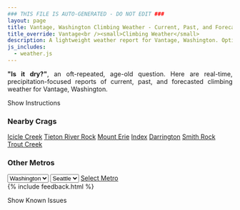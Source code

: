 ```yaml
---
### THIS FILE IS AUTO-GENERATED - DO NOT EDIT ###
layout: page
title: Vantage, Washington Climbing Weather - Current, Past, and Forecasted Report
title_override: Vantage<br /><small>Climbing Weather</small>
description: A lightweight weather report for Vantage, Washington. Optimized for slow internet connections.
js_includes:
  - weather.js
---
```


<section class="measure center lh-copy f5-ns f6 ph2 mv4" style="text-align: justify;">
<strong>"Is it dry?"</strong>, an oft-repeated, age-old question. Here are real-time,
precipitation-focused reports of current, past, and forecasted climbing weather for Vantage, Washington.
</section>

<p id="settings-toggle" class="mw5 b center tc hover-light-red black-70 pointer">Show Instructions</p>
<section id="settings" class="overflow-hidden" style="display:none;">
    <div class="mv2 ph2 center">
        <div class="fn f6 tc pv2">
            <p class="measure lh-copy center"><strong>Show/hide hourly forecasts</strong> by clicking the desired day.</p>
            <hr class="mw5 p0 mv2 o-60 b0 bt b--light-red light-red bg-light-red">
            <p class="measure lh-copy center"><strong>Current and Past conditions</strong> are measured by the nearest weather station. <strong>Forecast conditions</strong> are calculated and polled separately.</p>
            <hr class="mw5 p0 mv2 o-60 b0 bt b--light-red light-red bg-light-red">
            <p class="measure lh-copy center"><strong>Having issues?</strong> Try <a id="clear-cache" class="no-underline relative fancy-link light-red hover-light-red" href="#">clearing the local cache</a>.</p>
            <hr class="mw5 p0 mv2 o-60 b0 bt b--light-red light-red bg-light-red">
            <p class="measure lh-copy center">Weather data sourced from <a class="no-underline fancy-link relative light-red" target="_blank" href="https://www.weather.gov/documentation/services-web-api">weather.gov</a>.</p>
        </div>
    </div>
</section>
<section id="weather" data-crag="vantage-washington" class="mv4-ns mv3 ph2 center"></section>
<section id="nearby" class="tc lh-copy">
  <h3>Nearby Crags</h3>
<a class="nowrap no-underline fancy-link relative light-red mh3" href="/crags/icicle-creek-washington-weather.html">Icicle Creek</a>
<a class="nowrap no-underline fancy-link relative light-red mh3" href="/crags/tieton-river-rock-washington-weather.html">Tieton River Rock</a>
<a class="nowrap no-underline fancy-link relative light-red mh3" href="/crags/mount-erie-washington-weather.html">Mount Erie</a>
<a class="nowrap no-underline fancy-link relative light-red mh3" href="/crags/index-washington-weather.html">Index</a>
<a class="nowrap no-underline fancy-link relative light-red mh3" href="/crags/darrington-washington-weather.html">Darrington</a>
<a class="nowrap no-underline fancy-link relative light-red mh3" href="/crags/smith-rock-oregon-weather.html">Smith Rock</a>
<a class="nowrap no-underline fancy-link relative light-red mh3" href="/crags/trout-creek-oregon-weather.html">Trout Creek</a>
</section>
<section id="nearby" class="tc lh-copy">
  <h3>Other Metros</h3>
  <select class="ma1 bg-near-white pa2" id="stateSel">
    <option value="Texas">Texas</option>
    <option value="Washington" selected>Washington</option>
    <option value="Colorado">Colorado</option>
    <option value="Tennessee">Tennessee</option>
    <option value="Utah">Utah</option>
    <option value="California">California</option>
  </select>
  <select class="ma1 bg-near-white pa2" id="citySel">
    <option value="Seattle" selected>Seattle</option>
  </select>
  <a id="selectMetro" class="f6 link dim ph3 pv2 ma1 dib white bg-light-red" href="/crags/seattle-washington-weather.html">Select Metro</a>
  <script>
    var states = [];
    states["Texas"] = "Austin"
    states["Washington"] = "Seattle"
    states["Colorado"] = "Denver"
    states["Tennessee"] = "Nashville"
    states["Utah"] = "Salt Lake City"
    states["California"] = "San Francisco|Los Angeles"
  </script>
</section>
{% include feedback.html %}
<p id="issues-toggle" class="mw5 b center tc hover-light-red black-70 pointer">Show Known Issues</p>
<section id="issues" class="overflow-hidden tc f6">
</section>

<script>
  var weekly_OTX_54_74 = {"updated":"2021-03-05T06:04:14+00:00","units":"us","forecastGenerator":"BaselineForecastGenerator","generatedAt":"2021-03-05T08:49:08+00:00","updateTime":"2021-03-05T06:04:14+00:00","validTimes":"2021-03-05T00:00:00+00:00/P7DT1H","elevation":{"value":374.904,"unitCode":"unit:m"},"periods":[{"number":1,"name":"Overnight","startTime":"2021-03-05T00:00:00-08:00","endTime":"2021-03-05T06:00:00-08:00","isDaytime":false,"temperature":38,"temperatureUnit":"F","temperatureTrend":null,"windSpeed":"6 mph","windDirection":"NE","icon":"https://api.weather.gov/icons/land/night/sct?size=medium","shortForecast":"Partly Cloudy","detailedForecast":"Partly cloudy, with a low around 38. Northeast wind around 6 mph."},{"number":2,"name":"Friday","startTime":"2021-03-05T06:00:00-08:00","endTime":"2021-03-05T18:00:00-08:00","isDaytime":true,"temperature":57,"temperatureUnit":"F","temperatureTrend":"falling","windSpeed":"3 to 9 mph","windDirection":"W","icon":"https://api.weather.gov/icons/land/day/bkn?size=medium","shortForecast":"Partly Sunny","detailedForecast":"Partly sunny. High near 57, with temperatures falling to around 54 in the afternoon. West wind 3 to 9 mph. New rainfall amounts less than a tenth of an inch possible."},{"number":3,"name":"Friday Night","startTime":"2021-03-05T18:00:00-08:00","endTime":"2021-03-06T06:00:00-08:00","isDaytime":false,"temperature":38,"temperatureUnit":"F","temperatureTrend":null,"windSpeed":"8 mph","windDirection":"W","icon":"https://api.weather.gov/icons/land/night/rain,30?size=medium","shortForecast":"Chance Light Rain","detailedForecast":"A chance of rain between 7pm and 4am. Cloudy, with a low around 38. West wind around 8 mph. Chance of precipitation is 30%. New rainfall amounts less than a tenth of an inch possible."},{"number":4,"name":"Saturday","startTime":"2021-03-06T06:00:00-08:00","endTime":"2021-03-06T18:00:00-08:00","isDaytime":true,"temperature":53,"temperatureUnit":"F","temperatureTrend":null,"windSpeed":"6 to 16 mph","windDirection":"W","icon":"https://api.weather.gov/icons/land/day/bkn?size=medium","shortForecast":"Partly Sunny","detailedForecast":"Partly sunny, with a high near 53. West wind 6 to 16 mph."},{"number":5,"name":"Saturday Night","startTime":"2021-03-06T18:00:00-08:00","endTime":"2021-03-07T06:00:00-08:00","isDaytime":false,"temperature":34,"temperatureUnit":"F","temperatureTrend":null,"windSpeed":"6 to 16 mph","windDirection":"W","icon":"https://api.weather.gov/icons/land/night/bkn?size=medium","shortForecast":"Mostly Cloudy","detailedForecast":"Mostly cloudy, with a low around 34. West wind 6 to 16 mph."},{"number":6,"name":"Sunday","startTime":"2021-03-07T06:00:00-08:00","endTime":"2021-03-07T18:00:00-08:00","isDaytime":true,"temperature":50,"temperatureUnit":"F","temperatureTrend":null,"windSpeed":"6 to 12 mph","windDirection":"SW","icon":"https://api.weather.gov/icons/land/day/bkn?size=medium","shortForecast":"Partly Sunny","detailedForecast":"Partly sunny, with a high near 50."},{"number":7,"name":"Sunday Night","startTime":"2021-03-07T18:00:00-08:00","endTime":"2021-03-08T06:00:00-08:00","isDaytime":false,"temperature":32,"temperatureUnit":"F","temperatureTrend":null,"windSpeed":"6 to 12 mph","windDirection":"W","icon":"https://api.weather.gov/icons/land/night/bkn?size=medium","shortForecast":"Mostly Cloudy","detailedForecast":"Mostly cloudy, with a low around 32."},{"number":8,"name":"Monday","startTime":"2021-03-08T06:00:00-08:00","endTime":"2021-03-08T18:00:00-08:00","isDaytime":true,"temperature":50,"temperatureUnit":"F","temperatureTrend":null,"windSpeed":"6 to 10 mph","windDirection":"N","icon":"https://api.weather.gov/icons/land/day/bkn?size=medium","shortForecast":"Partly Sunny","detailedForecast":"Partly sunny, with a high near 50."},{"number":9,"name":"Monday Night","startTime":"2021-03-08T18:00:00-08:00","endTime":"2021-03-09T06:00:00-08:00","isDaytime":false,"temperature":34,"temperatureUnit":"F","temperatureTrend":null,"windSpeed":"9 mph","windDirection":"NW","icon":"https://api.weather.gov/icons/land/night/bkn?size=medium","shortForecast":"Mostly Cloudy","detailedForecast":"Mostly cloudy, with a low around 34."},{"number":10,"name":"Tuesday","startTime":"2021-03-09T06:00:00-08:00","endTime":"2021-03-09T18:00:00-08:00","isDaytime":true,"temperature":52,"temperatureUnit":"F","temperatureTrend":null,"windSpeed":"8 mph","windDirection":"NW","icon":"https://api.weather.gov/icons/land/day/bkn?size=medium","shortForecast":"Partly Sunny","detailedForecast":"Partly sunny, with a high near 52."},{"number":11,"name":"Tuesday Night","startTime":"2021-03-09T18:00:00-08:00","endTime":"2021-03-10T06:00:00-08:00","isDaytime":false,"temperature":33,"temperatureUnit":"F","temperatureTrend":null,"windSpeed":"8 mph","windDirection":"W","icon":"https://api.weather.gov/icons/land/night/sct?size=medium","shortForecast":"Partly Cloudy","detailedForecast":"Partly cloudy, with a low around 33."},{"number":12,"name":"Wednesday","startTime":"2021-03-10T06:00:00-08:00","endTime":"2021-03-10T18:00:00-08:00","isDaytime":true,"temperature":51,"temperatureUnit":"F","temperatureTrend":null,"windSpeed":"6 to 9 mph","windDirection":"NW","icon":"https://api.weather.gov/icons/land/day/sct?size=medium","shortForecast":"Mostly Sunny","detailedForecast":"Mostly sunny, with a high near 51."},{"number":13,"name":"Wednesday Night","startTime":"2021-03-10T18:00:00-08:00","endTime":"2021-03-11T06:00:00-08:00","isDaytime":false,"temperature":33,"temperatureUnit":"F","temperatureTrend":null,"windSpeed":"9 mph","windDirection":"W","icon":"https://api.weather.gov/icons/land/night/sct?size=medium","shortForecast":"Partly Cloudy","detailedForecast":"Partly cloudy, with a low around 33."},{"number":14,"name":"Thursday","startTime":"2021-03-11T06:00:00-08:00","endTime":"2021-03-11T18:00:00-08:00","isDaytime":true,"temperature":52,"temperatureUnit":"F","temperatureTrend":null,"windSpeed":"9 mph","windDirection":"NW","icon":"https://api.weather.gov/icons/land/day/sct?size=medium","shortForecast":"Mostly Sunny","detailedForecast":"Mostly sunny, with a high near 52."}]}
  var hourly_OTX_54_74 = {"@context":["https://geojson.org/geojson-ld/geojson-context.jsonld",{"@version":"1.1","wx":"https://api.weather.gov/ontology#","geo":"http://www.opengis.net/ont/geosparql#","unit":"http://codes.wmo.int/common/unit/","@vocab":"https://api.weather.gov/ontology#"}],"type":"Feature","geometry":{"type":"Polygon","coordinates":[[[-119.9892159,47.0239518],[-119.98355620000001,47.0032513],[-119.9532781,47.0070976],[-119.9589313,47.0277982],[-119.9892159,47.0239518]]]},"properties":{"updated":"2021-03-05T06:04:14+00:00","units":"us","forecastGenerator":"HourlyForecastGenerator","generatedAt":"2021-03-05T08:49:23+00:00","updateTime":"2021-03-05T06:04:14+00:00","validTimes":"2021-03-05T00:00:00+00:00/P7DT1H","elevation":{"value":374.904,"unitCode":"unit:m"},"periods":[{"number":1,"name":"","startTime":"2021-03-05T00:00:00-08:00","endTime":"2021-03-05T01:00:00-08:00","isDaytime":false,"temperature":43,"temperatureUnit":"F","temperatureTrend":null,"windSpeed":"6 mph","windDirection":"NE","icon":"https://api.weather.gov/icons/land/night/bkn?size=small","shortForecast":"Mostly Cloudy","detailedForecast":""},{"number":2,"name":"","startTime":"2021-03-05T01:00:00-08:00","endTime":"2021-03-05T02:00:00-08:00","isDaytime":false,"temperature":42,"temperatureUnit":"F","temperatureTrend":null,"windSpeed":"5 mph","windDirection":"NE","icon":"https://api.weather.gov/icons/land/night/sct?size=small","shortForecast":"Partly Cloudy","detailedForecast":""},{"number":3,"name":"","startTime":"2021-03-05T02:00:00-08:00","endTime":"2021-03-05T03:00:00-08:00","isDaytime":false,"temperature":40,"temperatureUnit":"F","temperatureTrend":null,"windSpeed":"3 mph","windDirection":"NE","icon":"https://api.weather.gov/icons/land/night/sct?size=small","shortForecast":"Partly Cloudy","detailedForecast":""},{"number":4,"name":"","startTime":"2021-03-05T03:00:00-08:00","endTime":"2021-03-05T04:00:00-08:00","isDaytime":false,"temperature":40,"temperatureUnit":"F","temperatureTrend":null,"windSpeed":"3 mph","windDirection":"NE","icon":"https://api.weather.gov/icons/land/night/sct?size=small","shortForecast":"Partly Cloudy","detailedForecast":""},{"number":5,"name":"","startTime":"2021-03-05T04:00:00-08:00","endTime":"2021-03-05T05:00:00-08:00","isDaytime":false,"temperature":39,"temperatureUnit":"F","temperatureTrend":null,"windSpeed":"3 mph","windDirection":"NE","icon":"https://api.weather.gov/icons/land/night/sct?size=small","shortForecast":"Partly Cloudy","detailedForecast":""},{"number":6,"name":"","startTime":"2021-03-05T05:00:00-08:00","endTime":"2021-03-05T06:00:00-08:00","isDaytime":false,"temperature":39,"temperatureUnit":"F","temperatureTrend":null,"windSpeed":"3 mph","windDirection":"NE","icon":"https://api.weather.gov/icons/land/night/sct?size=small","shortForecast":"Partly Cloudy","detailedForecast":""},{"number":7,"name":"","startTime":"2021-03-05T06:00:00-08:00","endTime":"2021-03-05T07:00:00-08:00","isDaytime":true,"temperature":38,"temperatureUnit":"F","temperatureTrend":null,"windSpeed":"3 mph","windDirection":"NE","icon":"https://api.weather.gov/icons/land/day/sct?size=small","shortForecast":"Mostly Sunny","detailedForecast":""},{"number":8,"name":"","startTime":"2021-03-05T07:00:00-08:00","endTime":"2021-03-05T08:00:00-08:00","isDaytime":true,"temperature":38,"temperatureUnit":"F","temperatureTrend":null,"windSpeed":"3 mph","windDirection":"NE","icon":"https://api.weather.gov/icons/land/day/sct?size=small","shortForecast":"Mostly Sunny","detailedForecast":""},{"number":9,"name":"","startTime":"2021-03-05T08:00:00-08:00","endTime":"2021-03-05T09:00:00-08:00","isDaytime":true,"temperature":40,"temperatureUnit":"F","temperatureTrend":null,"windSpeed":"3 mph","windDirection":"NE","icon":"https://api.weather.gov/icons/land/day/sct?size=small","shortForecast":"Mostly Sunny","detailedForecast":""},{"number":10,"name":"","startTime":"2021-03-05T09:00:00-08:00","endTime":"2021-03-05T10:00:00-08:00","isDaytime":true,"temperature":43,"temperatureUnit":"F","temperatureTrend":null,"windSpeed":"3 mph","windDirection":"NE","icon":"https://api.weather.gov/icons/land/day/bkn?size=small","shortForecast":"Partly Sunny","detailedForecast":""},{"number":11,"name":"","startTime":"2021-03-05T10:00:00-08:00","endTime":"2021-03-05T11:00:00-08:00","isDaytime":true,"temperature":48,"temperatureUnit":"F","temperatureTrend":null,"windSpeed":"3 mph","windDirection":"NE","icon":"https://api.weather.gov/icons/land/day/bkn?size=small","shortForecast":"Partly Sunny","detailedForecast":""},{"number":12,"name":"","startTime":"2021-03-05T11:00:00-08:00","endTime":"2021-03-05T12:00:00-08:00","isDaytime":true,"temperature":50,"temperatureUnit":"F","temperatureTrend":null,"windSpeed":"3 mph","windDirection":"N","icon":"https://api.weather.gov/icons/land/day/bkn?size=small","shortForecast":"Partly Sunny","detailedForecast":""},{"number":13,"name":"","startTime":"2021-03-05T12:00:00-08:00","endTime":"2021-03-05T13:00:00-08:00","isDaytime":true,"temperature":53,"temperatureUnit":"F","temperatureTrend":null,"windSpeed":"3 mph","windDirection":"W","icon":"https://api.weather.gov/icons/land/day/bkn?size=small","shortForecast":"Partly Sunny","detailedForecast":""},{"number":14,"name":"","startTime":"2021-03-05T13:00:00-08:00","endTime":"2021-03-05T14:00:00-08:00","isDaytime":true,"temperature":55,"temperatureUnit":"F","temperatureTrend":null,"windSpeed":"3 mph","windDirection":"SW","icon":"https://api.weather.gov/icons/land/day/bkn?size=small","shortForecast":"Mostly Cloudy","detailedForecast":""},{"number":15,"name":"","startTime":"2021-03-05T14:00:00-08:00","endTime":"2021-03-05T15:00:00-08:00","isDaytime":true,"temperature":56,"temperatureUnit":"F","temperatureTrend":null,"windSpeed":"3 mph","windDirection":"SW","icon":"https://api.weather.gov/icons/land/day/bkn?size=small","shortForecast":"Mostly Cloudy","detailedForecast":""},{"number":16,"name":"","startTime":"2021-03-05T15:00:00-08:00","endTime":"2021-03-05T16:00:00-08:00","isDaytime":true,"temperature":56,"temperatureUnit":"F","temperatureTrend":null,"windSpeed":"5 mph","windDirection":"SW","icon":"https://api.weather.gov/icons/land/day/bkn?size=small","shortForecast":"Mostly Cloudy","detailedForecast":""},{"number":17,"name":"","startTime":"2021-03-05T16:00:00-08:00","endTime":"2021-03-05T17:00:00-08:00","isDaytime":true,"temperature":57,"temperatureUnit":"F","temperatureTrend":null,"windSpeed":"9 mph","windDirection":"W","icon":"https://api.weather.gov/icons/land/day/bkn?size=small","shortForecast":"Mostly Cloudy","detailedForecast":""},{"number":18,"name":"","startTime":"2021-03-05T17:00:00-08:00","endTime":"2021-03-05T18:00:00-08:00","isDaytime":true,"temperature":54,"temperatureUnit":"F","temperatureTrend":null,"windSpeed":"8 mph","windDirection":"W","icon":"https://api.weather.gov/icons/land/day/bkn?size=small","shortForecast":"Mostly Cloudy","detailedForecast":""},{"number":19,"name":"","startTime":"2021-03-05T18:00:00-08:00","endTime":"2021-03-05T19:00:00-08:00","isDaytime":false,"temperature":50,"temperatureUnit":"F","temperatureTrend":null,"windSpeed":"8 mph","windDirection":"W","icon":"https://api.weather.gov/icons/land/night/ovc?size=small","shortForecast":"Cloudy","detailedForecast":""},{"number":20,"name":"","startTime":"2021-03-05T19:00:00-08:00","endTime":"2021-03-05T20:00:00-08:00","isDaytime":false,"temperature":49,"temperatureUnit":"F","temperatureTrend":null,"windSpeed":"7 mph","windDirection":"NW","icon":"https://api.weather.gov/icons/land/night/rain?size=small","shortForecast":"Slight Chance Light Rain","detailedForecast":""},{"number":21,"name":"","startTime":"2021-03-05T20:00:00-08:00","endTime":"2021-03-05T21:00:00-08:00","isDaytime":false,"temperature":48,"temperatureUnit":"F","temperatureTrend":null,"windSpeed":"7 mph","windDirection":"NW","icon":"https://api.weather.gov/icons/land/night/rain?size=small","shortForecast":"Slight Chance Light Rain","detailedForecast":""},{"number":22,"name":"","startTime":"2021-03-05T21:00:00-08:00","endTime":"2021-03-05T22:00:00-08:00","isDaytime":false,"temperature":47,"temperatureUnit":"F","temperatureTrend":null,"windSpeed":"7 mph","windDirection":"NW","icon":"https://api.weather.gov/icons/land/night/rain?size=small","shortForecast":"Chance Light Rain","detailedForecast":""},{"number":23,"name":"","startTime":"2021-03-05T22:00:00-08:00","endTime":"2021-03-05T23:00:00-08:00","isDaytime":false,"temperature":45,"temperatureUnit":"F","temperatureTrend":null,"windSpeed":"6 mph","windDirection":"W","icon":"https://api.weather.gov/icons/land/night/rain?size=small","shortForecast":"Chance Light Rain","detailedForecast":""},{"number":24,"name":"","startTime":"2021-03-05T23:00:00-08:00","endTime":"2021-03-06T00:00:00-08:00","isDaytime":false,"temperature":44,"temperatureUnit":"F","temperatureTrend":null,"windSpeed":"6 mph","windDirection":"W","icon":"https://api.weather.gov/icons/land/night/rain?size=small","shortForecast":"Chance Light Rain","detailedForecast":""},{"number":25,"name":"","startTime":"2021-03-06T00:00:00-08:00","endTime":"2021-03-06T01:00:00-08:00","isDaytime":false,"temperature":43,"temperatureUnit":"F","temperatureTrend":null,"windSpeed":"6 mph","windDirection":"W","icon":"https://api.weather.gov/icons/land/night/rain?size=small","shortForecast":"Chance Light Rain","detailedForecast":""},{"number":26,"name":"","startTime":"2021-03-06T01:00:00-08:00","endTime":"2021-03-06T02:00:00-08:00","isDaytime":false,"temperature":42,"temperatureUnit":"F","temperatureTrend":null,"windSpeed":"6 mph","windDirection":"W","icon":"https://api.weather.gov/icons/land/night/rain?size=small","shortForecast":"Chance Light Rain","detailedForecast":""},{"number":27,"name":"","startTime":"2021-03-06T02:00:00-08:00","endTime":"2021-03-06T03:00:00-08:00","isDaytime":false,"temperature":41,"temperatureUnit":"F","temperatureTrend":null,"windSpeed":"6 mph","windDirection":"W","icon":"https://api.weather.gov/icons/land/night/rain?size=small","shortForecast":"Chance Light Rain","detailedForecast":""},{"number":28,"name":"","startTime":"2021-03-06T03:00:00-08:00","endTime":"2021-03-06T04:00:00-08:00","isDaytime":false,"temperature":40,"temperatureUnit":"F","temperatureTrend":null,"windSpeed":"6 mph","windDirection":"W","icon":"https://api.weather.gov/icons/land/night/rain?size=small","shortForecast":"Chance Light Rain","detailedForecast":""},{"number":29,"name":"","startTime":"2021-03-06T04:00:00-08:00","endTime":"2021-03-06T05:00:00-08:00","isDaytime":false,"temperature":40,"temperatureUnit":"F","temperatureTrend":null,"windSpeed":"6 mph","windDirection":"SW","icon":"https://api.weather.gov/icons/land/night/ovc?size=small","shortForecast":"Cloudy","detailedForecast":""},{"number":30,"name":"","startTime":"2021-03-06T05:00:00-08:00","endTime":"2021-03-06T06:00:00-08:00","isDaytime":false,"temperature":39,"temperatureUnit":"F","temperatureTrend":null,"windSpeed":"6 mph","windDirection":"SW","icon":"https://api.weather.gov/icons/land/night/ovc?size=small","shortForecast":"Cloudy","detailedForecast":""},{"number":31,"name":"","startTime":"2021-03-06T06:00:00-08:00","endTime":"2021-03-06T07:00:00-08:00","isDaytime":true,"temperature":38,"temperatureUnit":"F","temperatureTrend":null,"windSpeed":"6 mph","windDirection":"SW","icon":"https://api.weather.gov/icons/land/day/ovc?size=small","shortForecast":"Cloudy","detailedForecast":""},{"number":32,"name":"","startTime":"2021-03-06T07:00:00-08:00","endTime":"2021-03-06T08:00:00-08:00","isDaytime":true,"temperature":38,"temperatureUnit":"F","temperatureTrend":null,"windSpeed":"6 mph","windDirection":"W","icon":"https://api.weather.gov/icons/land/day/bkn?size=small","shortForecast":"Mostly Cloudy","detailedForecast":""},{"number":33,"name":"","startTime":"2021-03-06T08:00:00-08:00","endTime":"2021-03-06T09:00:00-08:00","isDaytime":true,"temperature":40,"temperatureUnit":"F","temperatureTrend":null,"windSpeed":"6 mph","windDirection":"W","icon":"https://api.weather.gov/icons/land/day/bkn?size=small","shortForecast":"Mostly Cloudy","detailedForecast":""},{"number":34,"name":"","startTime":"2021-03-06T09:00:00-08:00","endTime":"2021-03-06T10:00:00-08:00","isDaytime":true,"temperature":43,"temperatureUnit":"F","temperatureTrend":null,"windSpeed":"6 mph","windDirection":"W","icon":"https://api.weather.gov/icons/land/day/bkn?size=small","shortForecast":"Mostly Cloudy","detailedForecast":""},{"number":35,"name":"","startTime":"2021-03-06T10:00:00-08:00","endTime":"2021-03-06T11:00:00-08:00","isDaytime":true,"temperature":46,"temperatureUnit":"F","temperatureTrend":null,"windSpeed":"9 mph","windDirection":"W","icon":"https://api.weather.gov/icons/land/day/bkn?size=small","shortForecast":"Partly Sunny","detailedForecast":""},{"number":36,"name":"","startTime":"2021-03-06T11:00:00-08:00","endTime":"2021-03-06T12:00:00-08:00","isDaytime":true,"temperature":48,"temperatureUnit":"F","temperatureTrend":null,"windSpeed":"9 mph","windDirection":"W","icon":"https://api.weather.gov/icons/land/day/bkn?size=small","shortForecast":"Partly Sunny","detailedForecast":""},{"number":37,"name":"","startTime":"2021-03-06T12:00:00-08:00","endTime":"2021-03-06T13:00:00-08:00","isDaytime":true,"temperature":50,"temperatureUnit":"F","temperatureTrend":null,"windSpeed":"9 mph","windDirection":"W","icon":"https://api.weather.gov/icons/land/day/bkn?size=small","shortForecast":"Partly Sunny","detailedForecast":""},{"number":38,"name":"","startTime":"2021-03-06T13:00:00-08:00","endTime":"2021-03-06T14:00:00-08:00","isDaytime":true,"temperature":52,"temperatureUnit":"F","temperatureTrend":null,"windSpeed":"14 mph","windDirection":"W","icon":"https://api.weather.gov/icons/land/day/sct?size=small","shortForecast":"Mostly Sunny","detailedForecast":""},{"number":39,"name":"","startTime":"2021-03-06T14:00:00-08:00","endTime":"2021-03-06T15:00:00-08:00","isDaytime":true,"temperature":53,"temperatureUnit":"F","temperatureTrend":null,"windSpeed":"14 mph","windDirection":"W","icon":"https://api.weather.gov/icons/land/day/sct?size=small","shortForecast":"Mostly Sunny","detailedForecast":""},{"number":40,"name":"","startTime":"2021-03-06T15:00:00-08:00","endTime":"2021-03-06T16:00:00-08:00","isDaytime":true,"temperature":53,"temperatureUnit":"F","temperatureTrend":null,"windSpeed":"14 mph","windDirection":"W","icon":"https://api.weather.gov/icons/land/day/sct?size=small","shortForecast":"Mostly Sunny","detailedForecast":""},{"number":41,"name":"","startTime":"2021-03-06T16:00:00-08:00","endTime":"2021-03-06T17:00:00-08:00","isDaytime":true,"temperature":52,"temperatureUnit":"F","temperatureTrend":null,"windSpeed":"16 mph","windDirection":"W","icon":"https://api.weather.gov/icons/land/day/bkn?size=small","shortForecast":"Partly Sunny","detailedForecast":""},{"number":42,"name":"","startTime":"2021-03-06T17:00:00-08:00","endTime":"2021-03-06T18:00:00-08:00","isDaytime":true,"temperature":49,"temperatureUnit":"F","temperatureTrend":null,"windSpeed":"16 mph","windDirection":"W","icon":"https://api.weather.gov/icons/land/day/bkn?size=small","shortForecast":"Partly Sunny","detailedForecast":""},{"number":43,"name":"","startTime":"2021-03-06T18:00:00-08:00","endTime":"2021-03-06T19:00:00-08:00","isDaytime":false,"temperature":46,"temperatureUnit":"F","temperatureTrend":null,"windSpeed":"16 mph","windDirection":"W","icon":"https://api.weather.gov/icons/land/night/bkn?size=small","shortForecast":"Mostly Cloudy","detailedForecast":""},{"number":44,"name":"","startTime":"2021-03-06T19:00:00-08:00","endTime":"2021-03-06T20:00:00-08:00","isDaytime":false,"temperature":43,"temperatureUnit":"F","temperatureTrend":null,"windSpeed":"9 mph","windDirection":"W","icon":"https://api.weather.gov/icons/land/night/sct?size=small","shortForecast":"Partly Cloudy","detailedForecast":""},{"number":45,"name":"","startTime":"2021-03-06T20:00:00-08:00","endTime":"2021-03-06T21:00:00-08:00","isDaytime":false,"temperature":41,"temperatureUnit":"F","temperatureTrend":null,"windSpeed":"9 mph","windDirection":"W","icon":"https://api.weather.gov/icons/land/night/sct?size=small","shortForecast":"Partly Cloudy","detailedForecast":""},{"number":46,"name":"","startTime":"2021-03-06T21:00:00-08:00","endTime":"2021-03-06T22:00:00-08:00","isDaytime":false,"temperature":40,"temperatureUnit":"F","temperatureTrend":null,"windSpeed":"9 mph","windDirection":"W","icon":"https://api.weather.gov/icons/land/night/sct?size=small","shortForecast":"Partly Cloudy","detailedForecast":""},{"number":47,"name":"","startTime":"2021-03-06T22:00:00-08:00","endTime":"2021-03-06T23:00:00-08:00","isDaytime":false,"temperature":39,"temperatureUnit":"F","temperatureTrend":null,"windSpeed":"7 mph","windDirection":"W","icon":"https://api.weather.gov/icons/land/night/sct?size=small","shortForecast":"Partly Cloudy","detailedForecast":""},{"number":48,"name":"","startTime":"2021-03-06T23:00:00-08:00","endTime":"2021-03-07T00:00:00-08:00","isDaytime":false,"temperature":38,"temperatureUnit":"F","temperatureTrend":null,"windSpeed":"7 mph","windDirection":"W","icon":"https://api.weather.gov/icons/land/night/sct?size=small","shortForecast":"Partly Cloudy","detailedForecast":""},{"number":49,"name":"","startTime":"2021-03-07T00:00:00-08:00","endTime":"2021-03-07T01:00:00-08:00","isDaytime":false,"temperature":37,"temperatureUnit":"F","temperatureTrend":null,"windSpeed":"7 mph","windDirection":"W","icon":"https://api.weather.gov/icons/land/night/sct?size=small","shortForecast":"Partly Cloudy","detailedForecast":""},{"number":50,"name":"","startTime":"2021-03-07T01:00:00-08:00","endTime":"2021-03-07T02:00:00-08:00","isDaytime":false,"temperature":36,"temperatureUnit":"F","temperatureTrend":null,"windSpeed":"6 mph","windDirection":"SW","icon":"https://api.weather.gov/icons/land/night/bkn?size=small","shortForecast":"Mostly Cloudy","detailedForecast":""},{"number":51,"name":"","startTime":"2021-03-07T02:00:00-08:00","endTime":"2021-03-07T03:00:00-08:00","isDaytime":false,"temperature":35,"temperatureUnit":"F","temperatureTrend":null,"windSpeed":"6 mph","windDirection":"SW","icon":"https://api.weather.gov/icons/land/night/bkn?size=small","shortForecast":"Mostly Cloudy","detailedForecast":""},{"number":52,"name":"","startTime":"2021-03-07T03:00:00-08:00","endTime":"2021-03-07T04:00:00-08:00","isDaytime":false,"temperature":36,"temperatureUnit":"F","temperatureTrend":null,"windSpeed":"6 mph","windDirection":"SW","icon":"https://api.weather.gov/icons/land/night/bkn?size=small","shortForecast":"Mostly Cloudy","detailedForecast":""},{"number":53,"name":"","startTime":"2021-03-07T04:00:00-08:00","endTime":"2021-03-07T05:00:00-08:00","isDaytime":false,"temperature":36,"temperatureUnit":"F","temperatureTrend":null,"windSpeed":"7 mph","windDirection":"SW","icon":"https://api.weather.gov/icons/land/night/bkn?size=small","shortForecast":"Mostly Cloudy","detailedForecast":""},{"number":54,"name":"","startTime":"2021-03-07T05:00:00-08:00","endTime":"2021-03-07T06:00:00-08:00","isDaytime":false,"temperature":35,"temperatureUnit":"F","temperatureTrend":null,"windSpeed":"7 mph","windDirection":"SW","icon":"https://api.weather.gov/icons/land/night/bkn?size=small","shortForecast":"Mostly Cloudy","detailedForecast":""},{"number":55,"name":"","startTime":"2021-03-07T06:00:00-08:00","endTime":"2021-03-07T07:00:00-08:00","isDaytime":true,"temperature":34,"temperatureUnit":"F","temperatureTrend":null,"windSpeed":"7 mph","windDirection":"SW","icon":"https://api.weather.gov/icons/land/day/bkn?size=small","shortForecast":"Mostly Cloudy","detailedForecast":""},{"number":56,"name":"","startTime":"2021-03-07T07:00:00-08:00","endTime":"2021-03-07T08:00:00-08:00","isDaytime":true,"temperature":34,"temperatureUnit":"F","temperatureTrend":null,"windSpeed":"6 mph","windDirection":"W","icon":"https://api.weather.gov/icons/land/day/bkn?size=small","shortForecast":"Mostly Cloudy","detailedForecast":""},{"number":57,"name":"","startTime":"2021-03-07T08:00:00-08:00","endTime":"2021-03-07T09:00:00-08:00","isDaytime":true,"temperature":36,"temperatureUnit":"F","temperatureTrend":null,"windSpeed":"6 mph","windDirection":"W","icon":"https://api.weather.gov/icons/land/day/bkn?size=small","shortForecast":"Mostly Cloudy","detailedForecast":""},{"number":58,"name":"","startTime":"2021-03-07T09:00:00-08:00","endTime":"2021-03-07T10:00:00-08:00","isDaytime":true,"temperature":40,"temperatureUnit":"F","temperatureTrend":null,"windSpeed":"6 mph","windDirection":"W","icon":"https://api.weather.gov/icons/land/day/bkn?size=small","shortForecast":"Mostly Cloudy","detailedForecast":""},{"number":59,"name":"","startTime":"2021-03-07T10:00:00-08:00","endTime":"2021-03-07T11:00:00-08:00","isDaytime":true,"temperature":43,"temperatureUnit":"F","temperatureTrend":null,"windSpeed":"7 mph","windDirection":"SW","icon":"https://api.weather.gov/icons/land/day/bkn?size=small","shortForecast":"Partly Sunny","detailedForecast":""},{"number":60,"name":"","startTime":"2021-03-07T11:00:00-08:00","endTime":"2021-03-07T12:00:00-08:00","isDaytime":true,"temperature":45,"temperatureUnit":"F","temperatureTrend":null,"windSpeed":"7 mph","windDirection":"SW","icon":"https://api.weather.gov/icons/land/day/bkn?size=small","shortForecast":"Partly Sunny","detailedForecast":""},{"number":61,"name":"","startTime":"2021-03-07T12:00:00-08:00","endTime":"2021-03-07T13:00:00-08:00","isDaytime":true,"temperature":47,"temperatureUnit":"F","temperatureTrend":null,"windSpeed":"7 mph","windDirection":"SW","icon":"https://api.weather.gov/icons/land/day/bkn?size=small","shortForecast":"Partly Sunny","detailedForecast":""},{"number":62,"name":"","startTime":"2021-03-07T13:00:00-08:00","endTime":"2021-03-07T14:00:00-08:00","isDaytime":true,"temperature":49,"temperatureUnit":"F","temperatureTrend":null,"windSpeed":"12 mph","windDirection":"SW","icon":"https://api.weather.gov/icons/land/day/sct?size=small","shortForecast":"Mostly Sunny","detailedForecast":""},{"number":63,"name":"","startTime":"2021-03-07T14:00:00-08:00","endTime":"2021-03-07T15:00:00-08:00","isDaytime":true,"temperature":50,"temperatureUnit":"F","temperatureTrend":null,"windSpeed":"12 mph","windDirection":"SW","icon":"https://api.weather.gov/icons/land/day/sct?size=small","shortForecast":"Mostly Sunny","detailedForecast":""},{"number":64,"name":"","startTime":"2021-03-07T15:00:00-08:00","endTime":"2021-03-07T16:00:00-08:00","isDaytime":true,"temperature":50,"temperatureUnit":"F","temperatureTrend":null,"windSpeed":"12 mph","windDirection":"SW","icon":"https://api.weather.gov/icons/land/day/sct?size=small","shortForecast":"Mostly Sunny","detailedForecast":""},{"number":65,"name":"","startTime":"2021-03-07T16:00:00-08:00","endTime":"2021-03-07T17:00:00-08:00","isDaytime":true,"temperature":49,"temperatureUnit":"F","temperatureTrend":null,"windSpeed":"12 mph","windDirection":"W","icon":"https://api.weather.gov/icons/land/day/sct?size=small","shortForecast":"Mostly Sunny","detailedForecast":""},{"number":66,"name":"","startTime":"2021-03-07T17:00:00-08:00","endTime":"2021-03-07T18:00:00-08:00","isDaytime":true,"temperature":47,"temperatureUnit":"F","temperatureTrend":null,"windSpeed":"12 mph","windDirection":"W","icon":"https://api.weather.gov/icons/land/day/sct?size=small","shortForecast":"Mostly Sunny","detailedForecast":""},{"number":67,"name":"","startTime":"2021-03-07T18:00:00-08:00","endTime":"2021-03-07T19:00:00-08:00","isDaytime":false,"temperature":44,"temperatureUnit":"F","temperatureTrend":null,"windSpeed":"12 mph","windDirection":"W","icon":"https://api.weather.gov/icons/land/night/sct?size=small","shortForecast":"Partly Cloudy","detailedForecast":""},{"number":68,"name":"","startTime":"2021-03-07T19:00:00-08:00","endTime":"2021-03-07T20:00:00-08:00","isDaytime":false,"temperature":41,"temperatureUnit":"F","temperatureTrend":null,"windSpeed":"7 mph","windDirection":"W","icon":"https://api.weather.gov/icons/land/night/sct?size=small","shortForecast":"Partly Cloudy","detailedForecast":""},{"number":69,"name":"","startTime":"2021-03-07T20:00:00-08:00","endTime":"2021-03-07T21:00:00-08:00","isDaytime":false,"temperature":40,"temperatureUnit":"F","temperatureTrend":null,"windSpeed":"7 mph","windDirection":"W","icon":"https://api.weather.gov/icons/land/night/sct?size=small","shortForecast":"Partly Cloudy","detailedForecast":""},{"number":70,"name":"","startTime":"2021-03-07T21:00:00-08:00","endTime":"2021-03-07T22:00:00-08:00","isDaytime":false,"temperature":39,"temperatureUnit":"F","temperatureTrend":null,"windSpeed":"7 mph","windDirection":"W","icon":"https://api.weather.gov/icons/land/night/sct?size=small","shortForecast":"Partly Cloudy","detailedForecast":""},{"number":71,"name":"","startTime":"2021-03-07T22:00:00-08:00","endTime":"2021-03-07T23:00:00-08:00","isDaytime":false,"temperature":38,"temperatureUnit":"F","temperatureTrend":null,"windSpeed":"6 mph","windDirection":"W","icon":"https://api.weather.gov/icons/land/night/sct?size=small","shortForecast":"Partly Cloudy","detailedForecast":""},{"number":72,"name":"","startTime":"2021-03-07T23:00:00-08:00","endTime":"2021-03-08T00:00:00-08:00","isDaytime":false,"temperature":37,"temperatureUnit":"F","temperatureTrend":null,"windSpeed":"6 mph","windDirection":"W","icon":"https://api.weather.gov/icons/land/night/sct?size=small","shortForecast":"Partly Cloudy","detailedForecast":""},{"number":73,"name":"","startTime":"2021-03-08T00:00:00-08:00","endTime":"2021-03-08T01:00:00-08:00","isDaytime":false,"temperature":36,"temperatureUnit":"F","temperatureTrend":null,"windSpeed":"6 mph","windDirection":"W","icon":"https://api.weather.gov/icons/land/night/sct?size=small","shortForecast":"Partly Cloudy","detailedForecast":""},{"number":74,"name":"","startTime":"2021-03-08T01:00:00-08:00","endTime":"2021-03-08T02:00:00-08:00","isDaytime":false,"temperature":34,"temperatureUnit":"F","temperatureTrend":null,"windSpeed":"6 mph","windDirection":"NW","icon":"https://api.weather.gov/icons/land/night/bkn?size=small","shortForecast":"Mostly Cloudy","detailedForecast":""},{"number":75,"name":"","startTime":"2021-03-08T02:00:00-08:00","endTime":"2021-03-08T03:00:00-08:00","isDaytime":false,"temperature":34,"temperatureUnit":"F","temperatureTrend":null,"windSpeed":"6 mph","windDirection":"NW","icon":"https://api.weather.gov/icons/land/night/bkn?size=small","shortForecast":"Mostly Cloudy","detailedForecast":""},{"number":76,"name":"","startTime":"2021-03-08T03:00:00-08:00","endTime":"2021-03-08T04:00:00-08:00","isDaytime":false,"temperature":33,"temperatureUnit":"F","temperatureTrend":null,"windSpeed":"6 mph","windDirection":"NW","icon":"https://api.weather.gov/icons/land/night/bkn?size=small","shortForecast":"Mostly Cloudy","detailedForecast":""},{"number":77,"name":"","startTime":"2021-03-08T04:00:00-08:00","endTime":"2021-03-08T05:00:00-08:00","isDaytime":false,"temperature":32,"temperatureUnit":"F","temperatureTrend":null,"windSpeed":"6 mph","windDirection":"NW","icon":"https://api.weather.gov/icons/land/night/bkn?size=small","shortForecast":"Mostly Cloudy","detailedForecast":""},{"number":78,"name":"","startTime":"2021-03-08T05:00:00-08:00","endTime":"2021-03-08T06:00:00-08:00","isDaytime":false,"temperature":32,"temperatureUnit":"F","temperatureTrend":null,"windSpeed":"6 mph","windDirection":"NW","icon":"https://api.weather.gov/icons/land/night/bkn?size=small","shortForecast":"Mostly Cloudy","detailedForecast":""},{"number":79,"name":"","startTime":"2021-03-08T06:00:00-08:00","endTime":"2021-03-08T07:00:00-08:00","isDaytime":true,"temperature":32,"temperatureUnit":"F","temperatureTrend":null,"windSpeed":"6 mph","windDirection":"NW","icon":"https://api.weather.gov/icons/land/day/bkn?size=small","shortForecast":"Partly Sunny","detailedForecast":""},{"number":80,"name":"","startTime":"2021-03-08T07:00:00-08:00","endTime":"2021-03-08T08:00:00-08:00","isDaytime":true,"temperature":33,"temperatureUnit":"F","temperatureTrend":null,"windSpeed":"6 mph","windDirection":"N","icon":"https://api.weather.gov/icons/land/day/bkn?size=small","shortForecast":"Partly Sunny","detailedForecast":""},{"number":81,"name":"","startTime":"2021-03-08T08:00:00-08:00","endTime":"2021-03-08T09:00:00-08:00","isDaytime":true,"temperature":36,"temperatureUnit":"F","temperatureTrend":null,"windSpeed":"6 mph","windDirection":"N","icon":"https://api.weather.gov/icons/land/day/bkn?size=small","shortForecast":"Partly Sunny","detailedForecast":""},{"number":82,"name":"","startTime":"2021-03-08T09:00:00-08:00","endTime":"2021-03-08T10:00:00-08:00","isDaytime":true,"temperature":39,"temperatureUnit":"F","temperatureTrend":null,"windSpeed":"6 mph","windDirection":"N","icon":"https://api.weather.gov/icons/land/day/bkn?size=small","shortForecast":"Partly Sunny","detailedForecast":""},{"number":83,"name":"","startTime":"2021-03-08T10:00:00-08:00","endTime":"2021-03-08T11:00:00-08:00","isDaytime":true,"temperature":42,"temperatureUnit":"F","temperatureTrend":null,"windSpeed":"9 mph","windDirection":"N","icon":"https://api.weather.gov/icons/land/day/bkn?size=small","shortForecast":"Partly Sunny","detailedForecast":""},{"number":84,"name":"","startTime":"2021-03-08T11:00:00-08:00","endTime":"2021-03-08T12:00:00-08:00","isDaytime":true,"temperature":45,"temperatureUnit":"F","temperatureTrend":null,"windSpeed":"9 mph","windDirection":"N","icon":"https://api.weather.gov/icons/land/day/bkn?size=small","shortForecast":"Partly Sunny","detailedForecast":""},{"number":85,"name":"","startTime":"2021-03-08T12:00:00-08:00","endTime":"2021-03-08T13:00:00-08:00","isDaytime":true,"temperature":47,"temperatureUnit":"F","temperatureTrend":null,"windSpeed":"9 mph","windDirection":"N","icon":"https://api.weather.gov/icons/land/day/bkn?size=small","shortForecast":"Partly Sunny","detailedForecast":""},{"number":86,"name":"","startTime":"2021-03-08T13:00:00-08:00","endTime":"2021-03-08T14:00:00-08:00","isDaytime":true,"temperature":49,"temperatureUnit":"F","temperatureTrend":null,"windSpeed":"10 mph","windDirection":"N","icon":"https://api.weather.gov/icons/land/day/bkn?size=small","shortForecast":"Partly Sunny","detailedForecast":""},{"number":87,"name":"","startTime":"2021-03-08T14:00:00-08:00","endTime":"2021-03-08T15:00:00-08:00","isDaytime":true,"temperature":50,"temperatureUnit":"F","temperatureTrend":null,"windSpeed":"10 mph","windDirection":"N","icon":"https://api.weather.gov/icons/land/day/bkn?size=small","shortForecast":"Partly Sunny","detailedForecast":""},{"number":88,"name":"","startTime":"2021-03-08T15:00:00-08:00","endTime":"2021-03-08T16:00:00-08:00","isDaytime":true,"temperature":50,"temperatureUnit":"F","temperatureTrend":null,"windSpeed":"10 mph","windDirection":"N","icon":"https://api.weather.gov/icons/land/day/bkn?size=small","shortForecast":"Partly Sunny","detailedForecast":""},{"number":89,"name":"","startTime":"2021-03-08T16:00:00-08:00","endTime":"2021-03-08T17:00:00-08:00","isDaytime":true,"temperature":49,"temperatureUnit":"F","temperatureTrend":null,"windSpeed":"9 mph","windDirection":"N","icon":"https://api.weather.gov/icons/land/day/bkn?size=small","shortForecast":"Partly Sunny","detailedForecast":""},{"number":90,"name":"","startTime":"2021-03-08T17:00:00-08:00","endTime":"2021-03-08T18:00:00-08:00","isDaytime":true,"temperature":47,"temperatureUnit":"F","temperatureTrend":null,"windSpeed":"9 mph","windDirection":"N","icon":"https://api.weather.gov/icons/land/day/bkn?size=small","shortForecast":"Partly Sunny","detailedForecast":""},{"number":91,"name":"","startTime":"2021-03-08T18:00:00-08:00","endTime":"2021-03-08T19:00:00-08:00","isDaytime":false,"temperature":45,"temperatureUnit":"F","temperatureTrend":null,"windSpeed":"9 mph","windDirection":"N","icon":"https://api.weather.gov/icons/land/night/bkn?size=small","shortForecast":"Mostly Cloudy","detailedForecast":""},{"number":92,"name":"","startTime":"2021-03-08T19:00:00-08:00","endTime":"2021-03-08T20:00:00-08:00","isDaytime":false,"temperature":42,"temperatureUnit":"F","temperatureTrend":null,"windSpeed":"7 mph","windDirection":"NW","icon":"https://api.weather.gov/icons/land/night/bkn?size=small","shortForecast":"Mostly Cloudy","detailedForecast":""},{"number":93,"name":"","startTime":"2021-03-08T20:00:00-08:00","endTime":"2021-03-08T21:00:00-08:00","isDaytime":false,"temperature":41,"temperatureUnit":"F","temperatureTrend":null,"windSpeed":"7 mph","windDirection":"NW","icon":"https://api.weather.gov/icons/land/night/bkn?size=small","shortForecast":"Mostly Cloudy","detailedForecast":""},{"number":94,"name":"","startTime":"2021-03-08T21:00:00-08:00","endTime":"2021-03-08T22:00:00-08:00","isDaytime":false,"temperature":40,"temperatureUnit":"F","temperatureTrend":null,"windSpeed":"7 mph","windDirection":"NW","icon":"https://api.weather.gov/icons/land/night/bkn?size=small","shortForecast":"Mostly Cloudy","detailedForecast":""},{"number":95,"name":"","startTime":"2021-03-08T22:00:00-08:00","endTime":"2021-03-08T23:00:00-08:00","isDaytime":false,"temperature":39,"temperatureUnit":"F","temperatureTrend":null,"windSpeed":"8 mph","windDirection":"NW","icon":"https://api.weather.gov/icons/land/night/bkn?size=small","shortForecast":"Mostly Cloudy","detailedForecast":""},{"number":96,"name":"","startTime":"2021-03-08T23:00:00-08:00","endTime":"2021-03-09T00:00:00-08:00","isDaytime":false,"temperature":38,"temperatureUnit":"F","temperatureTrend":null,"windSpeed":"8 mph","windDirection":"NW","icon":"https://api.weather.gov/icons/land/night/bkn?size=small","shortForecast":"Mostly Cloudy","detailedForecast":""},{"number":97,"name":"","startTime":"2021-03-09T00:00:00-08:00","endTime":"2021-03-09T01:00:00-08:00","isDaytime":false,"temperature":37,"temperatureUnit":"F","temperatureTrend":null,"windSpeed":"8 mph","windDirection":"NW","icon":"https://api.weather.gov/icons/land/night/bkn?size=small","shortForecast":"Mostly Cloudy","detailedForecast":""},{"number":98,"name":"","startTime":"2021-03-09T01:00:00-08:00","endTime":"2021-03-09T02:00:00-08:00","isDaytime":false,"temperature":37,"temperatureUnit":"F","temperatureTrend":null,"windSpeed":"8 mph","windDirection":"NW","icon":"https://api.weather.gov/icons/land/night/bkn?size=small","shortForecast":"Mostly Cloudy","detailedForecast":""},{"number":99,"name":"","startTime":"2021-03-09T02:00:00-08:00","endTime":"2021-03-09T03:00:00-08:00","isDaytime":false,"temperature":36,"temperatureUnit":"F","temperatureTrend":null,"windSpeed":"8 mph","windDirection":"NW","icon":"https://api.weather.gov/icons/land/night/bkn?size=small","shortForecast":"Mostly Cloudy","detailedForecast":""},{"number":100,"name":"","startTime":"2021-03-09T03:00:00-08:00","endTime":"2021-03-09T04:00:00-08:00","isDaytime":false,"temperature":36,"temperatureUnit":"F","temperatureTrend":null,"windSpeed":"8 mph","windDirection":"NW","icon":"https://api.weather.gov/icons/land/night/bkn?size=small","shortForecast":"Mostly Cloudy","detailedForecast":""},{"number":101,"name":"","startTime":"2021-03-09T04:00:00-08:00","endTime":"2021-03-09T05:00:00-08:00","isDaytime":false,"temperature":36,"temperatureUnit":"F","temperatureTrend":null,"windSpeed":"7 mph","windDirection":"NW","icon":"https://api.weather.gov/icons/land/night/bkn?size=small","shortForecast":"Mostly Cloudy","detailedForecast":""},{"number":102,"name":"","startTime":"2021-03-09T05:00:00-08:00","endTime":"2021-03-09T06:00:00-08:00","isDaytime":false,"temperature":35,"temperatureUnit":"F","temperatureTrend":null,"windSpeed":"7 mph","windDirection":"NW","icon":"https://api.weather.gov/icons/land/night/bkn?size=small","shortForecast":"Mostly Cloudy","detailedForecast":""},{"number":103,"name":"","startTime":"2021-03-09T06:00:00-08:00","endTime":"2021-03-09T07:00:00-08:00","isDaytime":true,"temperature":34,"temperatureUnit":"F","temperatureTrend":null,"windSpeed":"7 mph","windDirection":"NW","icon":"https://api.weather.gov/icons/land/day/bkn?size=small","shortForecast":"Mostly Cloudy","detailedForecast":""},{"number":104,"name":"","startTime":"2021-03-09T07:00:00-08:00","endTime":"2021-03-09T08:00:00-08:00","isDaytime":true,"temperature":34,"temperatureUnit":"F","temperatureTrend":null,"windSpeed":"6 mph","windDirection":"NW","icon":"https://api.weather.gov/icons/land/day/bkn?size=small","shortForecast":"Partly Sunny","detailedForecast":""},{"number":105,"name":"","startTime":"2021-03-09T08:00:00-08:00","endTime":"2021-03-09T09:00:00-08:00","isDaytime":true,"temperature":37,"temperatureUnit":"F","temperatureTrend":null,"windSpeed":"6 mph","windDirection":"NW","icon":"https://api.weather.gov/icons/land/day/bkn?size=small","shortForecast":"Partly Sunny","detailedForecast":""},{"number":106,"name":"","startTime":"2021-03-09T09:00:00-08:00","endTime":"2021-03-09T10:00:00-08:00","isDaytime":true,"temperature":40,"temperatureUnit":"F","temperatureTrend":null,"windSpeed":"6 mph","windDirection":"NW","icon":"https://api.weather.gov/icons/land/day/bkn?size=small","shortForecast":"Partly Sunny","detailedForecast":""},{"number":107,"name":"","startTime":"2021-03-09T10:00:00-08:00","endTime":"2021-03-09T11:00:00-08:00","isDaytime":true,"temperature":43,"temperatureUnit":"F","temperatureTrend":null,"windSpeed":"7 mph","windDirection":"N","icon":"https://api.weather.gov/icons/land/day/bkn?size=small","shortForecast":"Partly Sunny","detailedForecast":""},{"number":108,"name":"","startTime":"2021-03-09T11:00:00-08:00","endTime":"2021-03-09T12:00:00-08:00","isDaytime":true,"temperature":46,"temperatureUnit":"F","temperatureTrend":null,"windSpeed":"7 mph","windDirection":"N","icon":"https://api.weather.gov/icons/land/day/bkn?size=small","shortForecast":"Partly Sunny","detailedForecast":""},{"number":109,"name":"","startTime":"2021-03-09T12:00:00-08:00","endTime":"2021-03-09T13:00:00-08:00","isDaytime":true,"temperature":48,"temperatureUnit":"F","temperatureTrend":null,"windSpeed":"7 mph","windDirection":"N","icon":"https://api.weather.gov/icons/land/day/bkn?size=small","shortForecast":"Partly Sunny","detailedForecast":""},{"number":110,"name":"","startTime":"2021-03-09T13:00:00-08:00","endTime":"2021-03-09T14:00:00-08:00","isDaytime":true,"temperature":50,"temperatureUnit":"F","temperatureTrend":null,"windSpeed":"8 mph","windDirection":"NW","icon":"https://api.weather.gov/icons/land/day/sct?size=small","shortForecast":"Mostly Sunny","detailedForecast":""},{"number":111,"name":"","startTime":"2021-03-09T14:00:00-08:00","endTime":"2021-03-09T15:00:00-08:00","isDaytime":true,"temperature":51,"temperatureUnit":"F","temperatureTrend":null,"windSpeed":"8 mph","windDirection":"NW","icon":"https://api.weather.gov/icons/land/day/sct?size=small","shortForecast":"Mostly Sunny","detailedForecast":""},{"number":112,"name":"","startTime":"2021-03-09T15:00:00-08:00","endTime":"2021-03-09T16:00:00-08:00","isDaytime":true,"temperature":52,"temperatureUnit":"F","temperatureTrend":null,"windSpeed":"8 mph","windDirection":"NW","icon":"https://api.weather.gov/icons/land/day/sct?size=small","shortForecast":"Mostly Sunny","detailedForecast":""},{"number":113,"name":"","startTime":"2021-03-09T16:00:00-08:00","endTime":"2021-03-09T17:00:00-08:00","isDaytime":true,"temperature":51,"temperatureUnit":"F","temperatureTrend":null,"windSpeed":"8 mph","windDirection":"W","icon":"https://api.weather.gov/icons/land/day/bkn?size=small","shortForecast":"Partly Sunny","detailedForecast":""},{"number":114,"name":"","startTime":"2021-03-09T17:00:00-08:00","endTime":"2021-03-09T18:00:00-08:00","isDaytime":true,"temperature":49,"temperatureUnit":"F","temperatureTrend":null,"windSpeed":"8 mph","windDirection":"W","icon":"https://api.weather.gov/icons/land/day/bkn?size=small","shortForecast":"Partly Sunny","detailedForecast":""},{"number":115,"name":"","startTime":"2021-03-09T18:00:00-08:00","endTime":"2021-03-09T19:00:00-08:00","isDaytime":false,"temperature":46,"temperatureUnit":"F","temperatureTrend":null,"windSpeed":"8 mph","windDirection":"W","icon":"https://api.weather.gov/icons/land/night/bkn?size=small","shortForecast":"Mostly Cloudy","detailedForecast":""},{"number":116,"name":"","startTime":"2021-03-09T19:00:00-08:00","endTime":"2021-03-09T20:00:00-08:00","isDaytime":false,"temperature":43,"temperatureUnit":"F","temperatureTrend":null,"windSpeed":"7 mph","windDirection":"W","icon":"https://api.weather.gov/icons/land/night/sct?size=small","shortForecast":"Partly Cloudy","detailedForecast":""},{"number":117,"name":"","startTime":"2021-03-09T20:00:00-08:00","endTime":"2021-03-09T21:00:00-08:00","isDaytime":false,"temperature":41,"temperatureUnit":"F","temperatureTrend":null,"windSpeed":"7 mph","windDirection":"W","icon":"https://api.weather.gov/icons/land/night/sct?size=small","shortForecast":"Partly Cloudy","detailedForecast":""},{"number":118,"name":"","startTime":"2021-03-09T21:00:00-08:00","endTime":"2021-03-09T22:00:00-08:00","isDaytime":false,"temperature":40,"temperatureUnit":"F","temperatureTrend":null,"windSpeed":"7 mph","windDirection":"W","icon":"https://api.weather.gov/icons/land/night/sct?size=small","shortForecast":"Partly Cloudy","detailedForecast":""},{"number":119,"name":"","startTime":"2021-03-09T22:00:00-08:00","endTime":"2021-03-09T23:00:00-08:00","isDaytime":false,"temperature":39,"temperatureUnit":"F","temperatureTrend":null,"windSpeed":"7 mph","windDirection":"W","icon":"https://api.weather.gov/icons/land/night/sct?size=small","shortForecast":"Partly Cloudy","detailedForecast":""},{"number":120,"name":"","startTime":"2021-03-09T23:00:00-08:00","endTime":"2021-03-10T00:00:00-08:00","isDaytime":false,"temperature":38,"temperatureUnit":"F","temperatureTrend":null,"windSpeed":"7 mph","windDirection":"W","icon":"https://api.weather.gov/icons/land/night/sct?size=small","shortForecast":"Partly Cloudy","detailedForecast":""},{"number":121,"name":"","startTime":"2021-03-10T00:00:00-08:00","endTime":"2021-03-10T01:00:00-08:00","isDaytime":false,"temperature":37,"temperatureUnit":"F","temperatureTrend":null,"windSpeed":"7 mph","windDirection":"W","icon":"https://api.weather.gov/icons/land/night/sct?size=small","shortForecast":"Partly Cloudy","detailedForecast":""},{"number":122,"name":"","startTime":"2021-03-10T01:00:00-08:00","endTime":"2021-03-10T02:00:00-08:00","isDaytime":false,"temperature":36,"temperatureUnit":"F","temperatureTrend":null,"windSpeed":"8 mph","windDirection":"W","icon":"https://api.weather.gov/icons/land/night/sct?size=small","shortForecast":"Partly Cloudy","detailedForecast":""},{"number":123,"name":"","startTime":"2021-03-10T02:00:00-08:00","endTime":"2021-03-10T03:00:00-08:00","isDaytime":false,"temperature":36,"temperatureUnit":"F","temperatureTrend":null,"windSpeed":"8 mph","windDirection":"W","icon":"https://api.weather.gov/icons/land/night/sct?size=small","shortForecast":"Partly Cloudy","detailedForecast":""},{"number":124,"name":"","startTime":"2021-03-10T03:00:00-08:00","endTime":"2021-03-10T04:00:00-08:00","isDaytime":false,"temperature":35,"temperatureUnit":"F","temperatureTrend":null,"windSpeed":"8 mph","windDirection":"W","icon":"https://api.weather.gov/icons/land/night/sct?size=small","shortForecast":"Partly Cloudy","detailedForecast":""},{"number":125,"name":"","startTime":"2021-03-10T04:00:00-08:00","endTime":"2021-03-10T05:00:00-08:00","isDaytime":false,"temperature":34,"temperatureUnit":"F","temperatureTrend":null,"windSpeed":"7 mph","windDirection":"NW","icon":"https://api.weather.gov/icons/land/night/sct?size=small","shortForecast":"Partly Cloudy","detailedForecast":""},{"number":126,"name":"","startTime":"2021-03-10T05:00:00-08:00","endTime":"2021-03-10T06:00:00-08:00","isDaytime":false,"temperature":33,"temperatureUnit":"F","temperatureTrend":null,"windSpeed":"7 mph","windDirection":"NW","icon":"https://api.weather.gov/icons/land/night/sct?size=small","shortForecast":"Partly Cloudy","detailedForecast":""},{"number":127,"name":"","startTime":"2021-03-10T06:00:00-08:00","endTime":"2021-03-10T07:00:00-08:00","isDaytime":true,"temperature":33,"temperatureUnit":"F","temperatureTrend":null,"windSpeed":"7 mph","windDirection":"NW","icon":"https://api.weather.gov/icons/land/day/sct?size=small","shortForecast":"Mostly Sunny","detailedForecast":""},{"number":128,"name":"","startTime":"2021-03-10T07:00:00-08:00","endTime":"2021-03-10T08:00:00-08:00","isDaytime":true,"temperature":34,"temperatureUnit":"F","temperatureTrend":null,"windSpeed":"6 mph","windDirection":"NW","icon":"https://api.weather.gov/icons/land/day/sct?size=small","shortForecast":"Mostly Sunny","detailedForecast":""},{"number":129,"name":"","startTime":"2021-03-10T08:00:00-08:00","endTime":"2021-03-10T09:00:00-08:00","isDaytime":true,"temperature":37,"temperatureUnit":"F","temperatureTrend":null,"windSpeed":"6 mph","windDirection":"NW","icon":"https://api.weather.gov/icons/land/day/sct?size=small","shortForecast":"Mostly Sunny","detailedForecast":""},{"number":130,"name":"","startTime":"2021-03-10T09:00:00-08:00","endTime":"2021-03-10T10:00:00-08:00","isDaytime":true,"temperature":40,"temperatureUnit":"F","temperatureTrend":null,"windSpeed":"6 mph","windDirection":"NW","icon":"https://api.weather.gov/icons/land/day/sct?size=small","shortForecast":"Mostly Sunny","detailedForecast":""},{"number":131,"name":"","startTime":"2021-03-10T10:00:00-08:00","endTime":"2021-03-10T11:00:00-08:00","isDaytime":true,"temperature":44,"temperatureUnit":"F","temperatureTrend":null,"windSpeed":"8 mph","windDirection":"NW","icon":"https://api.weather.gov/icons/land/day/sct?size=small","shortForecast":"Mostly Sunny","detailedForecast":""},{"number":132,"name":"","startTime":"2021-03-10T11:00:00-08:00","endTime":"2021-03-10T12:00:00-08:00","isDaytime":true,"temperature":46,"temperatureUnit":"F","temperatureTrend":null,"windSpeed":"8 mph","windDirection":"NW","icon":"https://api.weather.gov/icons/land/day/sct?size=small","shortForecast":"Mostly Sunny","detailedForecast":""},{"number":133,"name":"","startTime":"2021-03-10T12:00:00-08:00","endTime":"2021-03-10T13:00:00-08:00","isDaytime":true,"temperature":49,"temperatureUnit":"F","temperatureTrend":null,"windSpeed":"8 mph","windDirection":"NW","icon":"https://api.weather.gov/icons/land/day/sct?size=small","shortForecast":"Mostly Sunny","detailedForecast":""},{"number":134,"name":"","startTime":"2021-03-10T13:00:00-08:00","endTime":"2021-03-10T14:00:00-08:00","isDaytime":true,"temperature":50,"temperatureUnit":"F","temperatureTrend":null,"windSpeed":"9 mph","windDirection":"NW","icon":"https://api.weather.gov/icons/land/day/sct?size=small","shortForecast":"Mostly Sunny","detailedForecast":""},{"number":135,"name":"","startTime":"2021-03-10T14:00:00-08:00","endTime":"2021-03-10T15:00:00-08:00","isDaytime":true,"temperature":51,"temperatureUnit":"F","temperatureTrend":null,"windSpeed":"9 mph","windDirection":"NW","icon":"https://api.weather.gov/icons/land/day/sct?size=small","shortForecast":"Mostly Sunny","detailedForecast":""},{"number":136,"name":"","startTime":"2021-03-10T15:00:00-08:00","endTime":"2021-03-10T16:00:00-08:00","isDaytime":true,"temperature":51,"temperatureUnit":"F","temperatureTrend":null,"windSpeed":"9 mph","windDirection":"NW","icon":"https://api.weather.gov/icons/land/day/sct?size=small","shortForecast":"Mostly Sunny","detailedForecast":""},{"number":137,"name":"","startTime":"2021-03-10T16:00:00-08:00","endTime":"2021-03-10T17:00:00-08:00","isDaytime":true,"temperature":50,"temperatureUnit":"F","temperatureTrend":null,"windSpeed":"9 mph","windDirection":"W","icon":"https://api.weather.gov/icons/land/day/sct?size=small","shortForecast":"Mostly Sunny","detailedForecast":""},{"number":138,"name":"","startTime":"2021-03-10T17:00:00-08:00","endTime":"2021-03-10T18:00:00-08:00","isDaytime":true,"temperature":48,"temperatureUnit":"F","temperatureTrend":null,"windSpeed":"9 mph","windDirection":"W","icon":"https://api.weather.gov/icons/land/day/sct?size=small","shortForecast":"Mostly Sunny","detailedForecast":""},{"number":139,"name":"","startTime":"2021-03-10T18:00:00-08:00","endTime":"2021-03-10T19:00:00-08:00","isDaytime":false,"temperature":45,"temperatureUnit":"F","temperatureTrend":null,"windSpeed":"9 mph","windDirection":"W","icon":"https://api.weather.gov/icons/land/night/sct?size=small","shortForecast":"Partly Cloudy","detailedForecast":""},{"number":140,"name":"","startTime":"2021-03-10T19:00:00-08:00","endTime":"2021-03-10T20:00:00-08:00","isDaytime":false,"temperature":42,"temperatureUnit":"F","temperatureTrend":null,"windSpeed":"7 mph","windDirection":"W","icon":"https://api.weather.gov/icons/land/night/few?size=small","shortForecast":"Mostly Clear","detailedForecast":""},{"number":141,"name":"","startTime":"2021-03-10T20:00:00-08:00","endTime":"2021-03-10T21:00:00-08:00","isDaytime":false,"temperature":40,"temperatureUnit":"F","temperatureTrend":null,"windSpeed":"7 mph","windDirection":"W","icon":"https://api.weather.gov/icons/land/night/few?size=small","shortForecast":"Mostly Clear","detailedForecast":""},{"number":142,"name":"","startTime":"2021-03-10T21:00:00-08:00","endTime":"2021-03-10T22:00:00-08:00","isDaytime":false,"temperature":38,"temperatureUnit":"F","temperatureTrend":null,"windSpeed":"7 mph","windDirection":"W","icon":"https://api.weather.gov/icons/land/night/few?size=small","shortForecast":"Mostly Clear","detailedForecast":""},{"number":143,"name":"","startTime":"2021-03-10T22:00:00-08:00","endTime":"2021-03-10T23:00:00-08:00","isDaytime":false,"temperature":37,"temperatureUnit":"F","temperatureTrend":null,"windSpeed":"8 mph","windDirection":"W","icon":"https://api.weather.gov/icons/land/night/few?size=small","shortForecast":"Mostly Clear","detailedForecast":""},{"number":144,"name":"","startTime":"2021-03-10T23:00:00-08:00","endTime":"2021-03-11T00:00:00-08:00","isDaytime":false,"temperature":36,"temperatureUnit":"F","temperatureTrend":null,"windSpeed":"8 mph","windDirection":"W","icon":"https://api.weather.gov/icons/land/night/few?size=small","shortForecast":"Mostly Clear","detailedForecast":""},{"number":145,"name":"","startTime":"2021-03-11T00:00:00-08:00","endTime":"2021-03-11T01:00:00-08:00","isDaytime":false,"temperature":36,"temperatureUnit":"F","temperatureTrend":null,"windSpeed":"8 mph","windDirection":"W","icon":"https://api.weather.gov/icons/land/night/few?size=small","shortForecast":"Mostly Clear","detailedForecast":""},{"number":146,"name":"","startTime":"2021-03-11T01:00:00-08:00","endTime":"2021-03-11T02:00:00-08:00","isDaytime":false,"temperature":35,"temperatureUnit":"F","temperatureTrend":null,"windSpeed":"8 mph","windDirection":"NW","icon":"https://api.weather.gov/icons/land/night/sct?size=small","shortForecast":"Partly Cloudy","detailedForecast":""},{"number":147,"name":"","startTime":"2021-03-11T02:00:00-08:00","endTime":"2021-03-11T03:00:00-08:00","isDaytime":false,"temperature":35,"temperatureUnit":"F","temperatureTrend":null,"windSpeed":"8 mph","windDirection":"NW","icon":"https://api.weather.gov/icons/land/night/sct?size=small","shortForecast":"Partly Cloudy","detailedForecast":""},{"number":148,"name":"","startTime":"2021-03-11T03:00:00-08:00","endTime":"2021-03-11T04:00:00-08:00","isDaytime":false,"temperature":34,"temperatureUnit":"F","temperatureTrend":null,"windSpeed":"8 mph","windDirection":"NW","icon":"https://api.weather.gov/icons/land/night/sct?size=small","shortForecast":"Partly Cloudy","detailedForecast":""},{"number":149,"name":"","startTime":"2021-03-11T04:00:00-08:00","endTime":"2021-03-11T05:00:00-08:00","isDaytime":false,"temperature":34,"temperatureUnit":"F","temperatureTrend":null,"windSpeed":"8 mph","windDirection":"NW","icon":"https://api.weather.gov/icons/land/night/sct?size=small","shortForecast":"Partly Cloudy","detailedForecast":""},{"number":150,"name":"","startTime":"2021-03-11T05:00:00-08:00","endTime":"2021-03-11T06:00:00-08:00","isDaytime":false,"temperature":33,"temperatureUnit":"F","temperatureTrend":null,"windSpeed":"8 mph","windDirection":"NW","icon":"https://api.weather.gov/icons/land/night/sct?size=small","shortForecast":"Partly Cloudy","detailedForecast":""},{"number":151,"name":"","startTime":"2021-03-11T06:00:00-08:00","endTime":"2021-03-11T07:00:00-08:00","isDaytime":true,"temperature":33,"temperatureUnit":"F","temperatureTrend":null,"windSpeed":"8 mph","windDirection":"NW","icon":"https://api.weather.gov/icons/land/day/sct?size=small","shortForecast":"Mostly Sunny","detailedForecast":""},{"number":152,"name":"","startTime":"2021-03-11T07:00:00-08:00","endTime":"2021-03-11T08:00:00-08:00","isDaytime":true,"temperature":34,"temperatureUnit":"F","temperatureTrend":null,"windSpeed":"7 mph","windDirection":"NW","icon":"https://api.weather.gov/icons/land/day/sct?size=small","shortForecast":"Mostly Sunny","detailedForecast":""},{"number":153,"name":"","startTime":"2021-03-11T08:00:00-08:00","endTime":"2021-03-11T09:00:00-08:00","isDaytime":true,"temperature":37,"temperatureUnit":"F","temperatureTrend":null,"windSpeed":"7 mph","windDirection":"NW","icon":"https://api.weather.gov/icons/land/day/sct?size=small","shortForecast":"Mostly Sunny","detailedForecast":""},{"number":154,"name":"","startTime":"2021-03-11T09:00:00-08:00","endTime":"2021-03-11T10:00:00-08:00","isDaytime":true,"temperature":41,"temperatureUnit":"F","temperatureTrend":null,"windSpeed":"7 mph","windDirection":"NW","icon":"https://api.weather.gov/icons/land/day/sct?size=small","shortForecast":"Mostly Sunny","detailedForecast":""},{"number":155,"name":"","startTime":"2021-03-11T10:00:00-08:00","endTime":"2021-03-11T11:00:00-08:00","isDaytime":true,"temperature":45,"temperatureUnit":"F","temperatureTrend":null,"windSpeed":"8 mph","windDirection":"N","icon":"https://api.weather.gov/icons/land/day/sct?size=small","shortForecast":"Mostly Sunny","detailedForecast":""},{"number":156,"name":"","startTime":"2021-03-11T11:00:00-08:00","endTime":"2021-03-11T12:00:00-08:00","isDaytime":true,"temperature":48,"temperatureUnit":"F","temperatureTrend":null,"windSpeed":"8 mph","windDirection":"N","icon":"https://api.weather.gov/icons/land/day/sct?size=small","shortForecast":"Mostly Sunny","detailedForecast":""}]}}
  var crags_config = [
  {
    "name": "Vantage",
    "note": "The rocks are basalt.",
    "mountainProject": "https://www.mountainproject.com/map/105792231/vantage-frenchman-coulee",
    "station": "KEAT",
    "office": "OTX/54,74",
    "coordinates": [
      -119.969,
      47.025
    ]
  }
]</script>
